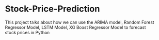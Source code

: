 # Stock-Price-Prediction
This project talks about how we can use the ARIMA model, Random Forest Regressor Model, LSTM Model, XG Boost Regressor Model  to forecast stock prices in Python 

